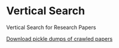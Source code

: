 # Vertical Search

Vertical Search for Research Papers

[Download pickle dumps of crawled papers](https://drive.google.com/open?id=1suO_u-egdygO-3Qk5hjGPsFBuyU9mp4N)